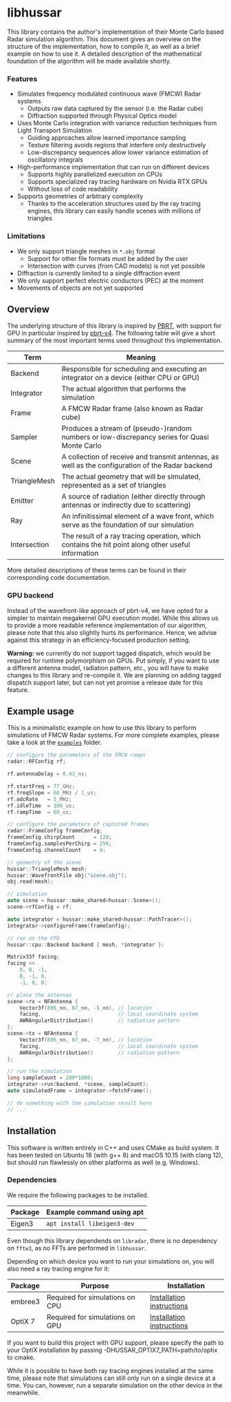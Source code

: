 # libhussar
This library contains the author's implementation of their Monte Carlo based Radar simulation algorithm.
This document gives an overview on the structure of the implementation, how to compile it, as well as a brief example on how to use it.
A detailed description of the mathematical foundation of the algorithm will be made available shortly.

### Features
* Simulates frequency modulated continuous wave (FMCW) Radar systems
    * Outputs raw data captured by the sensor (i.e. the Radar cube)
    * Diffraction supported through Physical Optics model
* Uses Monte Carlo integration with variance reduction techniques from Light Transport Simulation
    * Guiding approaches allow learned importance sampling
    * Texture filtering avoids regions that interfere only destructively
    * Low-discrepancy sequences allow lower variance estimation of oscillatory integrals
* High-performance implementation that can run on different devices
    * Supports highly parallelized execution on CPUs
    * Supports specialized ray tracing hardware on Nvidia RTX GPUs
    * Without loss of code readability
* Supports geometries of arbitrary complexity
    * Thanks to the acceleration structures used by the ray tracing engines, this library can easily handle scenes with millions of triangles

### Limitations
* We only support triangle meshes in `*.obj` format
    * Support for other file formats must be added by the user
    * Intersection with curves (from CAD models) is not yet possible
* Diffraction is currently limited to a single diffraction event
* We only support perfect electric conductors (PEC) at the moment
* Movements of objects are not yet supported

## Overview
The underlying structure of this library is inspired by [PBRT](http://www.pbr-book.org), with support for GPU in particular inspired by [pbrt-v4](https://github.com/mmp/pbrt-v4).
The following table will give a short summary of the most important terms used throughout this implementation.

| Term | Meaning |
|------|---------|
| Backend | Responsible for scheduling and executing an integrator on a device (either CPU or GPU) |
| Integrator | The actual algorithm that performs the simulation |
| Frame | A FMCW Radar frame (also known as Radar cube) |
| Sampler | Produces a stream of (pseudo-)random numbers or low-discrepancy series for Quasi Monte Carlo |
| Scene | A collection of receive and transmit antennas, as well as the configuration of the Radar backend |
| TriangleMesh | The actual geometry that will be simulated, represented as a set of triangles |
| Emitter | A source of radiation (either directly through antennas or indirectly due to scattering) |
| Ray | An infinitissimal element of a wave front, which serve as the foundation of our simulation |
| Intersection | The result of a ray tracing operation, which contains the hit point along other useful information |

More detailed descriptions of these terms can be found in their corresponding code documentation.

### GPU backend
Instead of the wavefront-like approach of pbrt-v4, we have opted for a simpler to maintain megakernel GPU execution model.
While this allows us to provide a more readable reference implementation of our algorithm, please note that this also slightly hurts its performance.
Hence, we advise against this strategy in an efficiency-focused production setting.

**Warning:** we currently do not support tagged dispatch, which would be required for runtime polymorphism on GPUs. Put simply, if you want to use a different antenna model, radiation pattern, etc., you will have to make changes to this library and re-compile it. We are planning on adding tagged dispatch support later, but can not yet promise a release date for this feature.

## Example usage
This is a minimalistic example on how to use this library to perform simulations of FMCW Radar systems. For more complete examples, please take a look at the [`examples`](../examples) folder.

```c++
// configure the parameters of the FMCW ramps
radar::RFConfig rf;

rf.antennaDelay = 0.43_ns;

rf.startFreq = 77_GHz;
rf.freqSlope = 60_MHz / 1_us;
rf.adcRate   = 5_MHz;
rf.idleTime  = 100_us;
rf.rampTime  = 60_us;

// configure the parameters of captured frames
radar::FrameConfig frameConfig;
frameConfig.chirpCount      = 128;
frameConfig.samplesPerChirp = 256;
frameConfig.channelCount    = 4;

// geometry of the scene
hussar::TriangleMesh mesh;
hussar::WavefrontFile obj("scene.obj");
obj.read(mesh);

// simulation
auto scene = hussar::make_shared<hussar::Scene>();
scene->rfConfig = rf;

auto integrator = hussar::make_shared<hussar::PathTracer>();
integrator->configureFrame(frameConfig);

// run on the CPU
hussar::cpu::Backend backend { mesh, *integrator };

Matrix33f facing;
facing <<
    0, 0, -1,
    0, -1, 0,
    -1, 0, 0;

// place the antennas
scene->rx = NFAntenna {
    Vector3f(896_mm, 67_mm, -5_mm), // location
    facing,                         // local coordinate system
    AWRAngularDistribution()        // radiation pattern
};
scene->tx = NFAntenna {
    Vector3f(896_mm, 67_mm, -7_mm), // location
    facing,                         // local coordinate system
    AWRAngularDistribution()        // radiation pattern
};

// run the simulation
long sampleCount = 200*1000;
integrator->run(backend, *scene, sampleCount);
auto simulatedFrame = integrator->fetchFrame();

// do something with the simulation result here
// ...
```

## Installation
This software is written entirely in C++ and uses CMake as build system.
It has been tested on Ubuntu 18 (with g++ 8) and macOS 10.15 (with clang 12), but should run flawlessly on other platforms as well (e.g. Windows).

### Dependencies
We require the following packages to be installed.

| Package | Example command using apt   |
|---------|-----------------------------|
| Eigen3  | `apt install libeigen3-dev` |

Even though this library dependends on `libradar`, there is no dependency on `fftw3`, as no FFTs are performed in `libhussar`.

Depending on which device you want to run your simulations on, you will also need a ray tracing engine for it:

| Package | Purpose | Installation |
|---------|---------|--------------|
| embree3 | Required for simulations on CPU | [Installation instructions](https://www.embree.org/downloads.html) |
| OptiX 7 | Required for simulations on GPU | [Installation instructions](https://developer.nvidia.com/designworks/optix/download) |

If you want to build this project with GPU support, please specify the path to your OptiX installation by passing -DHUSSAR_OPTIX7_PATH=path/to/optix to cmake.

While it is possible to have both ray tracing engines installed at the same time, please note that simulations can still only run on a single device at a time. You can, however, run a separate simulation on the other device in the meanwhile.
